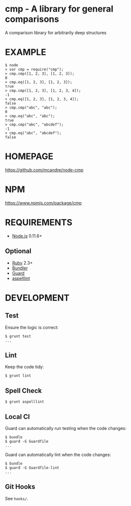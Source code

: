 # cmp - A library for general comparisons

A comparison library for arbitrarily deep structures

# EXAMPLE

```
$ node
> var cmp = require("cmp");
> cmp.cmp([1, 2, 3], [1, 2, 3]);
0
> cmp.eq([1, 2, 3], [1, 2, 3]);
true
> cmp.cmp([1, 2, 3], [1, 2, 3, 4]);
-1
> cmp.eq([1, 2, 3], [1, 2, 3, 4]);
false
> cmp.cmp("abc", "abc");
0
> cmp.eq("abc", "abc");
true
> cmp.cmp("abc", "abcdef");
-1
> cmp.eq("abc", "abcdef");
false
```

# HOMEPAGE

https://github.com/mcandre/node-cmp

# NPM

https://www.npmjs.com/package/cmp

# REQUIREMENTS

* [Node.js](http://nodejs.org/) 0.11.6+

## Optional

* [Ruby](https://www.ruby-lang.org/) 2.3+
* [Bundler](http://bundler.io/)
* [Guard](http://guardgem.org/)
* [aspelllint](https://github.com/mcandre/aspelllint)

# DEVELOPMENT

## Test

Ensure the logic is correct:

```
$ grunt test
...
```

## Lint

Keep the code tidy:

```
$ grunt lint
```

## Spell Check

```
$ grunt aspelllint
```

## Local CI

Guard can automatically run testing when the code changes:

```
$ bundle
$ guard -G Guardfile
...
```

Guard can automatically lint when the code changes:

```
$ bundle
$ guard -G Guardfile-lint
...
```

## Git Hooks

See `hooks/`.
